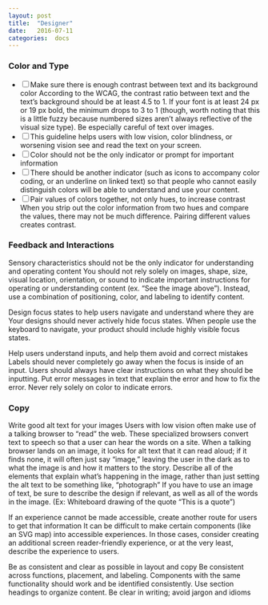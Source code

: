 ```yaml
---
layout: post
title:  "Designer"
date:   2016-07-11
categories:  docs
---
```


### Color and Type
- <label>
    <input type="checkbox"><b></b>Make sure there is enough contrast between text and its background color
    According to the WCAG, the contrast ratio between text and the text’s background should be at least 4.5 to 1. If your font is at least 24 px or 19 px bold, the minimum drops to 3 to 1 (though, worth noting that this is a little fuzzy because numbered sizes aren’t always reflective of the visual size type). Be especially careful of text over images.
  </label>

- <label>
    <input type="checkbox"><b></b>This guideline helps users with low vision, color blindness, or worsening vision see and read the text on your screen.
  </label>

- <label>
    <input type="checkbox"><b></b>Color should not be the only indicator or prompt for important information
  </label>

- <label>
    <input type="checkbox"><b></b>There should be another indicator (such as icons to accompany color coding, or an underline on linked text) so that people who cannot easily distinguish colors will be able to understand and use your content.
  </label>

- <label>
  <input type="checkbox"><b></b>Pair values of colors together, not only hues, to increase contrast
    When you strip out the color information from two hues and compare the values, there may not be much difference. Pairing different values creates contrast.
  </label>

### Feedback and Interactions
Sensory characteristics should not be the only indicator for understanding and operating content
You should not rely solely on images, shape, size, visual location, orientation, or sound to indicate important instructions for operating or understanding content (ex. “See the image above”). Instead, use a combination of positioning, color, and labeling to identify content.

Design focus states to help users navigate and understand where they are
Your designs should never actively hide focus states. When people use the keyboard to navigate, your product should include highly visible focus states.

Help users understand inputs, and help them avoid and correct mistakes
Labels should never completely go away when the focus is inside of an input. Users should always have clear instructions on what they should be inputting.
Put error messages in text that explain the error and how to fix the error. Never rely solely on color to indicate errors.

### Copy
Write good alt text for your images
Users with low vision often make use of a talking browser to “read” the web. These specialized browsers convert text to speech so that a user can hear the words on a site. When a talking browser lands on an image, it looks for alt text that it can read aloud; if it finds none, it will often just say “image,” leaving the user in the dark as to what the image is and how it matters to the story.
Describe all of the elements that explain what’s happening in the image, rather than just setting the alt text to be something like, “photograph”
If you have to use an image of text, be sure to describe the design if relevant, as well as all of the words in the image. (Ex: Whiteboard drawing of the quote “This is a quote”)

If an experience cannot be made accessible, create another route for users to get that information
It can be difficult to make certain components (like an SVG map) into accessible experiences. In those cases, consider creating an additional screen reader-friendly experience, or at the very least, describe the experience to users.

Be as consistent and clear as possible in layout and copy
Be consistent across functions, placement, and labeling. Components with the same functionality should work and be identified consistently. Use section headings to organize content.
Be clear in writing; avoid jargon and idioms
